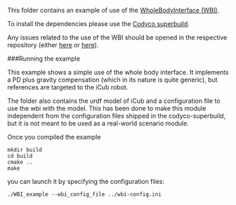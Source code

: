 This folder contains an example of use of the [WholeBodyInterface (WBI)](https://github.com/robotology/wholebodyinterface).

To install the dependencies please use the [Codyco superbuild](https://github.com/robotology/codyco-superbuild).

Any issues related to the use of the WBI should be opened in the respective repository (either [here](https://github.com/robotology/wholebodyinterface/issues) or [here](https://github.com/robotology/yarp-wholebodyinterface/issues)).


###Running the example

This example shows a simple use of the whole body interface.
It implements a PD plus gravity compensation (which in its nature is quite generic), but references are targeted to the iCub robot.

The folder also contains the urdf model of iCub and a configuration file to use the wbi with the model.
This has been done to make this module independent from the configuration files shipped in the codyco-superbuild, but it is not meant to be used as a real-world scenario module.

Once you compiled the example

```
mkdir build
cd build
cmake ..
make
```

you can launch it by specifying the configuration files:

```
./WBI_example --wbi_config_file ../wbi-config.ini
```